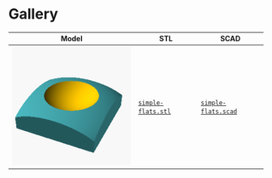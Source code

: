 # Gallery

| Model | STL | SCAD |
|-------|-----|------|
| [![simple-flats](simple-flats.icon.png)](simple-flats.png) | [`simple-flats.stl`](simple-flats.stl) | [`simple-flats.scad`](simple-flats.scad) |
